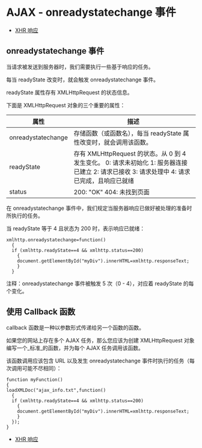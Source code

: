 
# AJAX - onreadystatechange 事件

*   [XHR 响应](/ajax/ajax_xmlhttprequest_response.asp "AJAX - 服务器响应")


## onreadystatechange 事件

当请求被发送到服务器时，我们需要执行一些基于响应的任务。

每当 readyState 改变时，就会触发 onreadystatechange 事件。

readyState 属性存有 XMLHttpRequest 的状态信息。

下面是 XMLHttpRequest 对象的三个重要的属性：

| 属性 | 描述 |
| --- | --- |
| onreadystatechange | 存储函数（或函数名），每当 readyState 属性改变时，就会调用该函数。 |
| readyState | 存有 XMLHttpRequest 的状态。从 0 到 4 发生变化。  0: 请求未初始化  1: 服务器连接已建立  2: 请求已接收  3: 请求处理中  4: 请求已完成，且响应已就绪 |
| status | 200: "OK" 404: 未找到页面 |

在 onreadystatechange 事件中，我们规定当服务器响应已做好被处理的准备时所执行的任务。

当 readyState 等于 4 且状态为 200 时，表示响应已就绪：

```
xmlhttp.onreadystatechange=function()
  {
  if (xmlhttp.readyState==4 && xmlhttp.status==200)
    {
    document.getElementById("myDiv").innerHTML=xmlhttp.responseText;
    }
  }

```



注释：onreadystatechange 事件被触发 5 次（0 - 4），对应着 readyState 的每个变化。

## 使用 Callback 函数

callback 函数是一种以参数形式传递给另一个函数的函数。

如果您的网站上存在多个 AJAX 任务，那么您应该为创建 XMLHttpRequest 对象编写一个_标准_的函数，并为每个 AJAX 任务调用该函数。

该函数调用应该包含 URL 以及发生 onreadystatechange 事件时执行的任务（每次调用可能不尽相同）：

```
function myFunction()
{
loadXMLDoc("ajax_info.txt",function()
  {
  if (xmlhttp.readyState==4 && xmlhttp.status==200)
    {
    document.getElementById("myDiv").innerHTML=xmlhttp.responseText;
    }
  });
}

```



*   [XHR 响应](/ajax/ajax_xmlhttprequest_response.asp "AJAX - 服务器响应")




